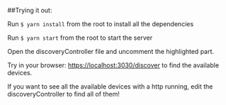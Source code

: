 ##Trying it out:

Run `$ yarn install` from the root to install all the dependencies

Run `$ yarn start` from the root to start the server

Open the discoveryController file and uncomment the highlighted part.

Try in your browser: [https://localhost:3030/discover](https://localhost:3030/discover) to find the available devices.

If you want to see all the available devices with a http running, edit the discoveryController to find all of them!
